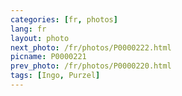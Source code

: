 ```yaml
---
categories: [fr, photos]
lang: fr
layout: photo
next_photo: /fr/photos/P0000222.html
picname: P0000221
prev_photo: /fr/photos/P0000220.html
tags: [Ingo, Purzel]
---
```

